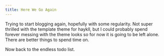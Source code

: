```yaml
---
title: Here We Go Again
---
```


Trying to start blogging again, hopefully with some regularity.
Not super thrilled with the template theme for haykll, but I could
probably spend forever messing with the theme looks so for now it
is going to be left alone. There are better things to spend time on.

Now back to the endless todo list.
